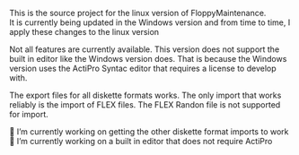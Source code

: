 This is the source project for the linux version of FloppyMaintenance.  
It is currently being updated in the Windows version and from time to 
time, I apply these changes to the linux version 

Not all features are currently available. This version does not support the  
built in editor like the Windows version does. That is because the Windows  
version uses the ActiPro Syntac editor that requires a license to develop 
with.
  
The export files for all diskette formats works. The only import that 
works reliably is the import of FLEX files. The FLEX Randon file is not 
supported for import.  <br/>

🔭 I’m currently working on getting the other diskette format imports to work <br/>
🔭 I’m currently working on a built in editor that does not require ActiPro

<!--
**mevenson/mevenson** is a ✨ _special_ ✨ repository because its `README.md` (this file) appears on your GitHub profile.

Here are some ideas to get you started:

- 🔭 I’m currently working on ...
- 🌱 I’m currently learning ...
- 👯 I’m looking to collaborate on ...
- 🤔 I’m looking for help with ...
- 💬 Ask me about ...
- 📫 How to reach me: ...
- 😄 Pronouns: ...
- ⚡ Fun fact: ...
-->

